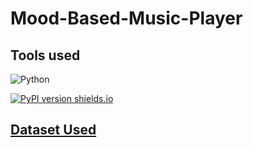 # Mood-Based-Music-Player
  ## Tools used 
![Python](https://img.shields.io/badge/Python-3.8-FFD59E)

[![PyPI version shields.io](https://img.shields.io/pypi/v/trains-jupyter-plugin.svg)](https://img.shields.io/pypi/v/trains-jupyter-plugin.svg)

  ## **[Dataset Used](https://www.kaggle.com/datasets/jonathanoheix/face-expression-recognition-dataset)**
